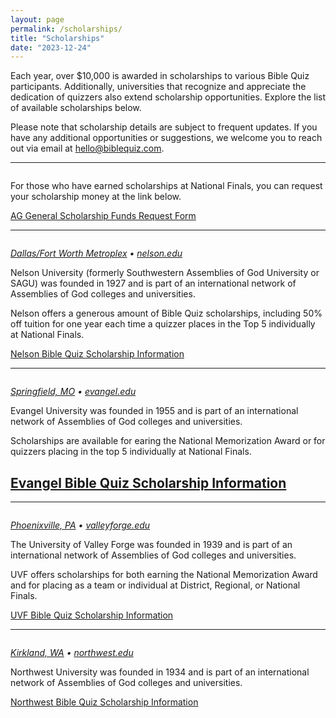 ```yaml
---
layout: page
permalink: /scholarships/
title: "Scholarships"
date: "2023-12-24"
---
```


Each year, over $10,000 is awarded in scholarships to various Bible Quiz participants. Additionally, universities that recognize and appreciate the dedication of quizzers also extend scholarship opportunities. Explore the list of available scholarships below.

Please note that scholarship details are subject to frequent updates. If you have any additional opportunities or suggestions, we welcome you to reach out via email at [hello@biblequiz.com](mailto:hello@biblequiz.com).

---

<a href="https://agyouth.formstack.com/forms/ag_youth_ministries_scholarship_form" target="blank">
	<img src="{% link assets/images/ag-youth-logo.png %}" alt="" style="max-width:60%;">
</a>

For those who have earned scholarships at National Finals, you can request your scholarship money at the link below.

<a href="https://agyouth.formstack.com/forms/ag_youth_ministries_scholarship_form" class="button is-primary" target="blank">AG General Scholarship Funds Request Form</a>

---

<a href="https://nelson.edu">
	<img src="{% link assets/scholarships/nelson-university.png %}" alt="" style="max-width:60%;">
</a>

_[Dallas/Fort Worth Metroplex](https://maps.app.goo.gl/kXXrn1aRxLC9R2wq6) • [nelson.edu](https://nelson.edu)_

Nelson University (formerly Southwestern Assemblies of God University or SAGU) was founded in 1927 and is part of an international network of Assemblies of God colleges and universities.

Nelson offers a generous amount of Bible Quiz scholarships, including 50% off tuition for one year each time a quizzer places in the Top 5 individually at National Finals.

<a href="https://www.sagu.edu/financial-aid/assemblies-of-god-ministries-scholarship/" class="button is-primary">Nelson Bible Quiz Scholarship Information</a>

---

<a href="https://www.evangel.edu">
	<img src="{% link assets/scholarships/evangel-university-logo.png %}" alt="" style="max-width:60%;">
</a>

_[Springfield, MO](https://maps.app.goo.gl/2vepeXcQDwmnMkQ16) • [evangel.edu](https://www.evangel.edu)_

Evangel University was founded in 1955 and is part of an international network of Assemblies of God colleges and universities.

Scholarships are available for earing the National Memorization Award or for quizzers placing in the top 5 individually at National Finals.

## <a href="https://www.evangel.edu/financial-aid-and-scholarships/undergraduate-scholarships-grants/" class="button is-primary">Evangel Bible Quiz Scholarship Information</a>

---

<a href="https://valleyforge.edu">
	<img src="{% link assets/scholarships/UVF-Shield-Logo-navy.png %}" alt="" style="max-width:60%;">
</a>

_[Phoenixville, PA](https://maps.app.goo.gl/kdZvyZb9m4if38WH9) • [valleyforge.edu](https://valleyforge.edu)_

The University of Valley Forge was founded in 1939 and is part of an international network of Assemblies of God colleges and universities.

UVF offers scholarships for both earning the National Memorization Award and for placing as a team or individual at District, Regional, or National Finals.

<a href="{% link assets/scholarships/UVF_BibleQuiz.pdf %}" class="button is-primary">UVF Bible Quiz Scholarship Information</a>

---

<a href="https://www.northwestu.edu">
	<img src="{% link assets/scholarships/northwest-university-logo.png %}" alt="" style="max-width:60%;">
</a>

_[Kirkland, WA](https://maps.app.goo.gl/5iwchBHuGK4GcFRU8) • [northwest.edu](https://www.northwestu.edu)_

Northwest University was founded in 1934 and is part of an international network of Assemblies of God colleges and universities.

<a href="https://www.northwestu.edu/financial-aid/scholarships/bible-quiz" class="button is-primary">Northwest Bible Quiz Scholarship Information</a>
